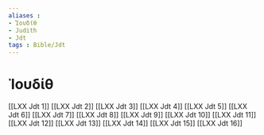 ```yaml
---
aliases : 
- Ἰουδίθ
- Judith
- Jdt
tags : Bible/Jdt
---
```


# Ἰουδίθ

[[LXX Jdt 1]]
[[LXX Jdt 2]]
[[LXX Jdt 3]]
[[LXX Jdt 4]]
[[LXX Jdt 5]]
[[LXX Jdt 6]]
[[LXX Jdt 7]]
[[LXX Jdt 8]]
[[LXX Jdt 9]]
[[LXX Jdt 10]]
[[LXX Jdt 11]]
[[LXX Jdt 12]]
[[LXX Jdt 13]]
[[LXX Jdt 14]]
[[LXX Jdt 15]]
[[LXX Jdt 16]]
